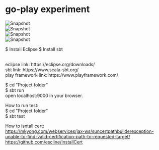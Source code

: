# go-play experiment

![Snapshot](https://github.com/daniel-yap-aeiou/go-play-which-position/blob/main/img/Welcome%20to%20Play%20-%20Google%20Chrome%202020-10-23%2015-46-06.gif)
<br/>
![Snapshot](https://github.com/daniel-yap-aeiou/go-play-which-position/blob/main/img/Todo%20List%20-%20Google%20Chrome%202020-10-19%2017-39-10.gif)
<br/>
![Snapshot](https://github.com/daniel-yap-aeiou/go-play-which-position/blob/main/img/Boarding%20Pass%20-%20Google%20Chrome%202020-10-22%2017-16-04.gif)
<br/>
![Snapshot](https://github.com/daniel-yap-aeiou/go-play-which-position/blob/main/img/Login%20Page%20-%20Google%20Chrome%202020-10-31%2014-45-03.gif)
<br/>

$ Install Eclipse
$ Install sbt


<br/>
eclipse link: https://eclipse.org/downloads/
<br/>
sbt link: https://www.scala-sbt.org/
<br/>
play framework link: https://www.playframework.com/
<br />


$ cd "Project folder"
<br />
$ sbt run
<br />
open localhost:9000 in your browser.
<br />


How to run test:
<br/>
$ cd "Project folder"
<br/>
$ sbt test
<br/>

How to isntall cert:
<br/>
https://mkyong.com/webservices/jax-ws/suncertpathbuilderexception-unable-to-find-valid-certification-path-to-requested-target/
<br/>
https://github.com/escline/InstallCert
